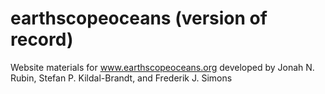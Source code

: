 # earthscopeoceans (version of record)
Website materials for www.earthscopeoceans.org developed by Jonah N. Rubin, Stefan P. Kildal-Brandt, and Frederik J. Simons

